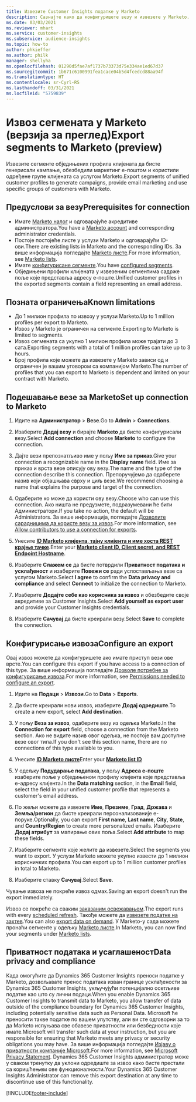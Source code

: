 ```yaml
---
title: Извезите Customer Insights податке у Marketo
description: Сазнајте како да конфигуришете везу и извезете у Marketo.
ms.date: 03/03/2021
ms.reviewer: mhart
ms.service: customer-insights
ms.subservice: audience-insights
ms.topic: how-to
author: phkieffer
ms.author: philk
manager: shellyha
ms.openlocfilehash: 01290d5fae7af1737b73373d75e334ae1ed67d37
ms.sourcegitcommit: 1b671c6100991fea1cace04b5d4fcedcd88aa94f
ms.translationtype: HT
ms.contentlocale: sr-Cyrl-RS
ms.lasthandoff: 03/31/2021
ms.locfileid: "5759839"
---
```

# <a name="export-segments-to-marketo-preview"></a><span data-ttu-id="184d8-103">Извоз сегмената у Marketo (верзија за преглед)</span><span class="sxs-lookup"><span data-stu-id="184d8-103">Export segments to Marketo (preview)</span></span>

<span data-ttu-id="184d8-104">Извезите сегменте обједињених профила клијената да бисте генерисали кампање, обезбедили маркетинг е-поштом и користили одређене групе клијената са услугом Marketo.</span><span class="sxs-lookup"><span data-stu-id="184d8-104">Export segments of unified customer profiles to generate campaigns, provide email marketing and use specific groups of customers with Marketo.</span></span>

## <a name="prerequisites-for-connection"></a><span data-ttu-id="184d8-105">Предуслови за везу</span><span class="sxs-lookup"><span data-stu-id="184d8-105">Prerequisites for connection</span></span>

-   <span data-ttu-id="184d8-106">Имате [Marketo налог](https://login.marketo.com/) и одговарајуће акредитиве администратора.</span><span class="sxs-lookup"><span data-stu-id="184d8-106">You have a [Marketo account](https://login.marketo.com/) and corresponding administrator credentials.</span></span>
-   <span data-ttu-id="184d8-107">Постоје постојеће листе у услузи Marketo и одговарајући ID-ови.</span><span class="sxs-lookup"><span data-stu-id="184d8-107">There are existing lists in Marketo and the corresponding IDs.</span></span> <span data-ttu-id="184d8-108">За више информација погледајте [Marketo листе](https://docs.marketo.com/display/public/DOCS/Understanding+Static+Lists).</span><span class="sxs-lookup"><span data-stu-id="184d8-108">For more information, see [Marketo lists](https://docs.marketo.com/display/public/DOCS/Understanding+Static+Lists).</span></span>
-   <span data-ttu-id="184d8-109">Имате [конфигурисане сегменте](segments.md).</span><span class="sxs-lookup"><span data-stu-id="184d8-109">You have [configured segments](segments.md).</span></span>
-   <span data-ttu-id="184d8-110">Обједињени профили клијената у извезеним сегментима садрже поље које представља адресу е-поште.</span><span class="sxs-lookup"><span data-stu-id="184d8-110">Unified customer profiles in the exported segments contain a field representing an email address.</span></span>

## <a name="known-limitations"></a><span data-ttu-id="184d8-111">Позната ограничења</span><span class="sxs-lookup"><span data-stu-id="184d8-111">Known limitations</span></span>

- <span data-ttu-id="184d8-112">До 1 милион профила по извозу у услузи Marketo.</span><span class="sxs-lookup"><span data-stu-id="184d8-112">Up to 1 million profiles per export to Marketo.</span></span>
- <span data-ttu-id="184d8-113">Извоз у Marketo је ограничен на сегменте.</span><span class="sxs-lookup"><span data-stu-id="184d8-113">Exporting to Marketo is limited to segments.</span></span>
- <span data-ttu-id="184d8-114">Извоз сегмената са укупно 1 милион профила може трајати до 3 сата.</span><span class="sxs-lookup"><span data-stu-id="184d8-114">Exporting segments with a total of 1 million profiles can take up to 3 hours.</span></span> 
- <span data-ttu-id="184d8-115">Број профила које можете да извезете у Marketo зависи од и ограничен је вашим уговором са компанијом Marketo.</span><span class="sxs-lookup"><span data-stu-id="184d8-115">The number of profiles that you can export to Marketo is dependent and limited on your contract with Marketo.</span></span>

## <a name="set-up-connection-to-marketo"></a><span data-ttu-id="184d8-116">Подешавање везе за Marketo</span><span class="sxs-lookup"><span data-stu-id="184d8-116">Set up connection to Marketo</span></span>

1. <span data-ttu-id="184d8-117">Идите на **Администратор** > **Везе**.</span><span class="sxs-lookup"><span data-stu-id="184d8-117">Go to **Admin** > **Connections**.</span></span>

1. <span data-ttu-id="184d8-118">Изаберите **Додај везу** и бирајте **Marketo** да бисте конфигурисали везу.</span><span class="sxs-lookup"><span data-stu-id="184d8-118">Select **Add connection** and choose **Marketo** to configure the connection.</span></span>

1. <span data-ttu-id="184d8-119">Дајте вези препознатљиво име у пољу **Име за приказ**.</span><span class="sxs-lookup"><span data-stu-id="184d8-119">Give your connection a recognizable name in the **Display name** field.</span></span> <span data-ttu-id="184d8-120">Име за приказ и врста везе описују ову везу.</span><span class="sxs-lookup"><span data-stu-id="184d8-120">The name and the type of the connection describe this connection.</span></span> <span data-ttu-id="184d8-121">Препоручујемо да одаберете назив који објашњава сврху и циљ везе.</span><span class="sxs-lookup"><span data-stu-id="184d8-121">We recommend choosing a name that explains the purpose and target of the connection.</span></span>

1. <span data-ttu-id="184d8-122">Одаберите ко може да користи ову везу.</span><span class="sxs-lookup"><span data-stu-id="184d8-122">Choose who can use this connection.</span></span> <span data-ttu-id="184d8-123">Ако ништа не предузмете, подразумевани ће бити Администратори.</span><span class="sxs-lookup"><span data-stu-id="184d8-123">If you take no action, the default will be Administrators.</span></span> <span data-ttu-id="184d8-124">За више информација, погледајте [Дозволите сарадницима да користе везу за извоз](connections.md#allow-contributors-to-use-a-connection-for-exports).</span><span class="sxs-lookup"><span data-stu-id="184d8-124">For more information, see [Allow contributors to use a connection for exports](connections.md#allow-contributors-to-use-a-connection-for-exports).</span></span>

1. <span data-ttu-id="184d8-125">Унесите **[ID Marketo клијента, тајну клијента и име хоста REST крајње тачке](https://developers.marketo.com/rest-api/authentication/)**.</span><span class="sxs-lookup"><span data-stu-id="184d8-125">Enter your **[Marketo client ID, Client secret, and REST Endpoint Hostname](https://developers.marketo.com/rest-api/authentication/)**.</span></span>

1. <span data-ttu-id="184d8-126">Изаберите **Слажем се** да бисте потврдили **Приватност података и усклађеност** и изаберите **Повежи се** ради успостављања везе са услугом Marketo.</span><span class="sxs-lookup"><span data-stu-id="184d8-126">Select **I agree** to confirm the **Data privacy and compliance** and select **Connect** to initialize the connection to Marketo.</span></span>

1. <span data-ttu-id="184d8-127">Изаберите **Додајте себе као корисника за извоз** и обезбедите своје акредитиве за Customer Insights.</span><span class="sxs-lookup"><span data-stu-id="184d8-127">Select **Add yourself as export user** and provide your Customer Insights credentials.</span></span>

1. <span data-ttu-id="184d8-128">Изаберите **Сачувај** да бисте креирали везу.</span><span class="sxs-lookup"><span data-stu-id="184d8-128">Select **Save** to complete the connection.</span></span>

## <a name="configure-an-export"></a><span data-ttu-id="184d8-129">Конфигурисање извоза</span><span class="sxs-lookup"><span data-stu-id="184d8-129">Configure an export</span></span>

<span data-ttu-id="184d8-130">Овај извоз можете да конфигуришете ако имате приступ вези ове врсте.</span><span class="sxs-lookup"><span data-stu-id="184d8-130">You can configure this export if you have access to a connection of this type.</span></span> <span data-ttu-id="184d8-131">За више информација погледајте [Дозволе потребне за конфигурисање извоза](export-destinations.md#set-up-a-new-export).</span><span class="sxs-lookup"><span data-stu-id="184d8-131">For more information, see [Permissions needed to configure an export](export-destinations.md#set-up-a-new-export).</span></span>

1. <span data-ttu-id="184d8-132">Идите на **Подаци** > **Извози**.</span><span class="sxs-lookup"><span data-stu-id="184d8-132">Go to **Data** > **Exports**.</span></span>

1. <span data-ttu-id="184d8-133">Да бисте креирали нови извоз, изаберите **Додај одредиште**.</span><span class="sxs-lookup"><span data-stu-id="184d8-133">To create a new export, select **Add destination**.</span></span>

1. <span data-ttu-id="184d8-134">У пољу **Веза за извоз**, одаберите везу из одељка Marketo.</span><span class="sxs-lookup"><span data-stu-id="184d8-134">In the **Connection for export** field, choose a connection from the Marketo section.</span></span> <span data-ttu-id="184d8-135">Ако не видите назив овог одељка, не постоје вам доступне везе овог типа.</span><span class="sxs-lookup"><span data-stu-id="184d8-135">If you don't see this section name, there are no connections of this type available to you.</span></span>

1. <span data-ttu-id="184d8-136">Унесите **[ID Marketo листе](https://docs.marketo.com/display/public/DOCS/Understanding+Static+Lists)**</span><span class="sxs-lookup"><span data-stu-id="184d8-136">Enter your **[Marketo list ID](https://docs.marketo.com/display/public/DOCS/Understanding+Static+Lists)**</span></span> 

1. <span data-ttu-id="184d8-137">У одељку **Подударање података**, у пољу **Адреса е-поште** изаберите поље у обједињеном профилу клијента које представља е-адресу клијента.</span><span class="sxs-lookup"><span data-stu-id="184d8-137">In the **Data matching** section, in the **Email** field, select the field in your unified customer profile that represents a customer's email address.</span></span> 

1. <span data-ttu-id="184d8-138">По жељи можете да извезете **Име**, **Презиме**, **Град**, **Држава** и **Земља/регион** да бисте креирали персонализованије е-поруке.</span><span class="sxs-lookup"><span data-stu-id="184d8-138">Optionally, you can export **First name**, **Last name**, **City**, **State**, and **Country/Region**  to create more personalized emails.</span></span> <span data-ttu-id="184d8-139">Изаберите **Додај атрибут** за мапирање ових поља.</span><span class="sxs-lookup"><span data-stu-id="184d8-139">Select **Add attribute** to map these fields.</span></span>

1. <span data-ttu-id="184d8-140">Изаберите сегменте које желите да извезете.</span><span class="sxs-lookup"><span data-stu-id="184d8-140">Select the segments you want to export.</span></span> <span data-ttu-id="184d8-141">У услузи Marketo можете укупно извести до 1 милион корисничких профила.</span><span class="sxs-lookup"><span data-stu-id="184d8-141">You can export up to 1 million customer profiles in total to Marketo.</span></span>

1. <span data-ttu-id="184d8-142">Изаберите ставку **Сачувај**.</span><span class="sxs-lookup"><span data-stu-id="184d8-142">Select **Save**.</span></span>

<span data-ttu-id="184d8-143">Чување извоза не покреће извоз одмах.</span><span class="sxs-lookup"><span data-stu-id="184d8-143">Saving an export doesn't run the export immediately.</span></span>

<span data-ttu-id="184d8-144">Извоз се покреће са сваким [заказаним освежавањем](system.md#schedule-tab).</span><span class="sxs-lookup"><span data-stu-id="184d8-144">The export runs with every [scheduled refresh](system.md#schedule-tab).</span></span> <span data-ttu-id="184d8-145">Такође можете да [извезете податке на захтев](export-destinations.md#run-exports-on-demand).</span><span class="sxs-lookup"><span data-stu-id="184d8-145">You can also [export data on demand](export-destinations.md#run-exports-on-demand).</span></span> <span data-ttu-id="184d8-146">У Marketo-у сада можете пронаћи сегменте у одељку [Marketo листе](ttps://docs.marketo.com/display/public/DOCS/Understanding+Static+Lists).</span><span class="sxs-lookup"><span data-stu-id="184d8-146">In Marketo, you can now find your segments under [Marketo lists](ttps://docs.marketo.com/display/public/DOCS/Understanding+Static+Lists).</span></span>


## <a name="data-privacy-and-compliance"></a><span data-ttu-id="184d8-147">Приватност података и усаглашеност</span><span class="sxs-lookup"><span data-stu-id="184d8-147">Data privacy and compliance</span></span>

<span data-ttu-id="184d8-148">Када омогућите да Dynamics 365 Customer Insights преноси податке у Marketo, дозвољавате пренос података изван границе усклађености за Dynamics 365 Customer Insights, укључујући потенцијално осетљиве податке као што су лични подаци.</span><span class="sxs-lookup"><span data-stu-id="184d8-148">When you enable Dynamics 365 Customer Insights to transmit data to Marketo, you allow transfer of data outside of the compliance boundary for Dynamics 365 Customer Insights, including potentially sensitive data such as Personal Data.</span></span> <span data-ttu-id="184d8-149">Microsoft ће преносити такве податке по вашем упутству, али ви сте одговорни за то да Marketo испуњава све обавезе приватности или безбедности које имате.</span><span class="sxs-lookup"><span data-stu-id="184d8-149">Microsoft will transfer such data at your instruction, but you are responsible for ensuring that Marketo meets any privacy or security obligations you may have.</span></span> <span data-ttu-id="184d8-150">За више информација погледајте [Изјаву о приватности компаније Microsoft](https://go.microsoft.com/fwlink/?linkid=396732).</span><span class="sxs-lookup"><span data-stu-id="184d8-150">For more information, see [Microsoft Privacy Statement](https://go.microsoft.com/fwlink/?linkid=396732).</span></span>
<span data-ttu-id="184d8-151">Dynamics 365 Customer Insights администратор може у сваком тренутку да уклони одредиште за извоз како бисте престали са коришћењем ове функционалности.</span><span class="sxs-lookup"><span data-stu-id="184d8-151">Your Dynamics 365 Customer Insights Administrator can remove this export destination at any time to discontinue use of this functionality.</span></span>


[!INCLUDE[footer-include](../includes/footer-banner.md)]